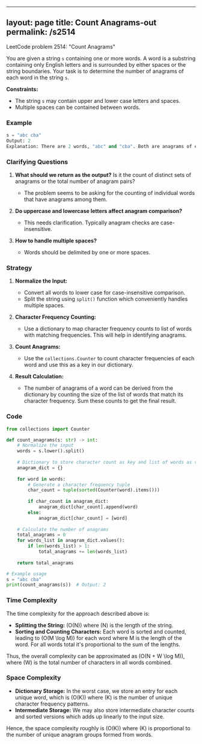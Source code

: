 
---
layout: page
title:  Count Anagrams-out
permalink: /s2514
---

LeetCode problem 2514: "Count Anagrams"

You are given a string `s` containing one or more words. A word is a substring containing only English letters and is surrounded by either spaces or the string boundaries. Your task is to determine the number of anagrams of each word in the string `s`.

**Constraints:**
- The string `s` may contain upper and lower case letters and spaces.
- Multiple spaces can be contained between words.

### Example
```python
s = "abc cba"
Output: 2
Explanation: There are 2 words, "abc" and "cba". Both are anagrams of each other. So, the output is 2.
```

### Clarifying Questions

1. **What should we return as the output?** Is it the count of distinct sets of anagrams or the total number of anagram pairs?
   - The problem seems to be asking for the counting of individual words that have anagrams among them.

2. **Do uppercase and lowercase letters affect anagram comparison?**
   - This needs clarification. Typically anagram checks are case-insensitive.

3. **How to handle multiple spaces?**
   - Words should be delimited by one or more spaces.

### Strategy

1. **Normalize the Input:**
   - Convert all words to lower case for case-insensitive comparison.
   - Split the string using `split()` function which conveniently handles multiple spaces.

2. **Character Frequency Counting:**
   - Use a dictionary to map character frequency counts to list of words with matching frequencies. This will help in identifying anagrams.

3. **Count Anagrams:**
   - Use the `collections.Counter` to count character frequencies of each word and use this as a key in our dictionary.

4. **Result Calculation:**
   - The number of anagrams of a word can be derived from the dictionary by counting the size of the list of words that match its character frequency. Sum these counts to get the final result.

### Code

```python
from collections import Counter

def count_anagrams(s: str) -> int:
    # Normalize the input
    words = s.lower().split()
    
    # Dictionary to store character count as key and list of words as value
    anagram_dict = {}
    
    for word in words:
        # Generate a character frequency tuple
        char_count = tuple(sorted(Counter(word).items()))
        
        if char_count in anagram_dict:
            anagram_dict[char_count].append(word)
        else:
            anagram_dict[char_count] = [word]
    
    # Calculate the number of anagrams
    total_anagrams = 0
    for words_list in anagram_dict.values():
        if len(words_list) > 1:
            total_anagrams += len(words_list)
    
    return total_anagrams

# Example usage
s = "abc cba"
print(count_anagrams(s))  # Output: 2
```

### Time Complexity

The time complexity for the approach described above is:

- **Splitting the String:** \(O(N)\) where \(N\) is the length of the string.
- **Sorting and Counting Characters:** Each word is sorted and counted, leading to \(O(M \log M)\) for each word where M is the length of the word. For all words total it's proportional to the sum of the lengths.

Thus, the overall complexity can be approximated as \(O(N + W \log M)\), where \(W\) is the total number of characters in all words combined.

### Space Complexity

- **Dictionary Storage:** In the worst case, we store an entry for each unique word, which is \(O(K)\) where \(K\) is the number of unique character frequency patterns.
- **Intermediate Storage:** We may also store intermediate character counts and sorted versions which adds up linearly to the input size.

Hence, the space complexity roughly is \(O(K)\) where \(K\) is proportional to the number of unique anagram groups formed from words.